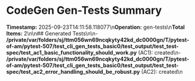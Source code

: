 # CodeGen Gen-Tests Summary

**Timestamp:** 2025-09-23T14:11:58.118077\n**Operation:** gen-tests\n**Total Items:** 2\n\n## Generated Tests\n\n- **/private/var/folders/sj/ttm056wn69ncqkyty42kd_dc0000gn/T/pytest-of-am/pytest-507/test_cli_gen_tests_basic0/test_output/test_test-spec/test_ac1_basic_functionality_should_work.py** (AC1): created\n- **/private/var/folders/sj/ttm056wn69ncqkyty42kd_dc0000gn/T/pytest-of-am/pytest-507/test_cli_gen_tests_basic0/test_output/test_test-spec/test_ac2_error_handling_should_be_robust.py** (AC2): created\n